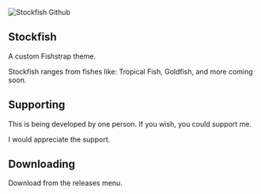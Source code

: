 ![Stockfish Github](https://github.com/user-attachments/assets/be60edf0-5644-4637-8c23-5149419fed5c)
## Stockfish

A custom Fishstrap theme.

Stockfish ranges from fishes like: Tropical Fish, Goldfish, and more coming soon.

## Supporting

This is being developed by one person. If you wish, you could support me.

I would appreciate the support.
  
## Downloading

Download from the releases menu.
